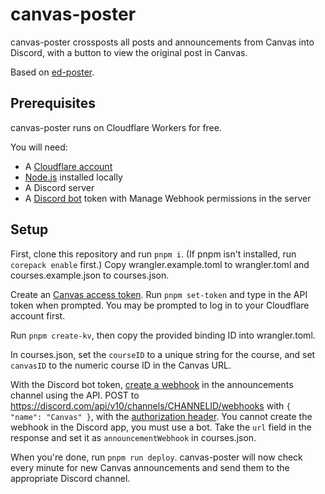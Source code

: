 # canvas-poster

canvas-poster crossposts all posts and announcements from Canvas into Discord, with a button to view the original post in Canvas.

Based on [ed-poster](https://github.com/advaith1/ed-poster).

## Prerequisites

canvas-poster runs on Cloudflare Workers for free.

You will need:
* A [Cloudflare account](https://dash.cloudflare.com/sign-up)
* [Node.js](https://nodejs.org/en) installed locally
* A Discord server
* A [Discord bot](https://discord.com/developers/applications) token with Manage Webhook permissions in the server

## Setup

First, clone this repository and run `pnpm i`. (If pnpm isn't installed, run `corepack enable` first.) Copy wrangler.example.toml to wrangler.toml and courses.example.json to courses.json.

Create an [Canvas access token](https://canvas.ucsc.edu/profile/settings). Run `pnpm set-token` and type in the API token when prompted. You may be prompted to log in to your Cloudflare account first.

Run `pnpm create-kv`, then copy the provided binding ID into wrangler.toml.

In courses.json, set the `courseID`	to a unique string for the course, and set `canvasID` to the numeric course ID in the Canvas URL.

With the Discord bot token, [create a webhook](https://discord.com/developers/docs/resources/webhook#create-webhook) in the announcements channel using the API. POST to https://discord.com/api/v10/channels/CHANNELID/webhooks with `{ "name": "Canvas" }`, with the [authorization header](https://discord.com/developers/docs/reference#authentication). You cannot create the webhook in the Discord app, you must use a bot. Take the `url` field in the response and set it as `announcementWebhook` in courses.json.

When you're done, run `pnpm run deploy`. canvas-poster will now check every minute for new Canvas announcements and send them to the appropriate Discord channel.

